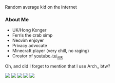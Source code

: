 Random average kid on the internet

### About Me
- UK/Hong Konger
- Ferris the crab simp
- Neovim enjoyer
- Privacy advocate
- Minecraft player (very chill, no raging)
- Creator of [youtube-tui](https://github.com/siriusmart/youtube-tui)<sub>[`AUR`](https://aur.archlinux.org/packages/youtube-tui-git)</sub>

Oh, and did I forget to mention that I use Arch,, btw?

![](https://github-profile-summary-cards.vercel.app/api/cards/profile-details?username=Siriusmart&theme=github_dark)
![](https://github-profile-summary-cards.vercel.app/api/cards/repos-per-language?username=Siriusmart&theme=github_dark)
![](https://github-profile-summary-cards.vercel.app/api/cards/most-commit-language?username=Siriusmart&theme=github_dark)
![](https://github-profile-summary-cards.vercel.app/api/cards/stats?username=Siriusmart&theme=github_dark)
![](https://github-profile-summary-cards.vercel.app/api/cards/productive-time?username=Siriusmart&theme=github_dark)
